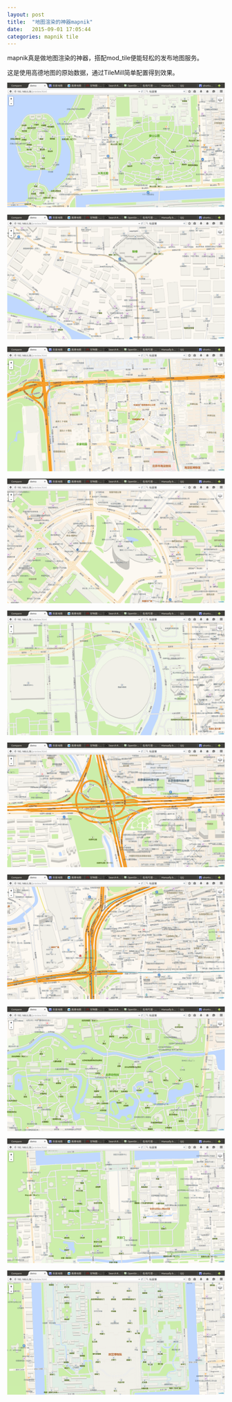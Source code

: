 ```yaml
---
layout: post
title:  "地图渲染的神器mapnik"
date:   2015-09-01 17:05:44
categories: mapnik tile
---
```


mapnik真是做地图渲染的神器，搭配mod_tile便能轻松的发布地图服务。

这是使用高德地图的原始数据，通过TileMill简单配置得到效果。

![mapnik](/pic/mapnik_1.png)

![mapnik](/pic/mapnik_2.png)

![mapnik](/pic/mapnik_3.png)

![mapnik](/pic/mapnik_4.png)

![mapnik](/pic/mapnik_5.png)

![mapnik](/pic/mapnik_6.png)

![mapnik](/pic/mapnik_7.png)

![mapnik](/pic/mapnik_8.png)

![mapnik](/pic/mapnik_9.png)

![mapnik](/pic/mapnik_10.png)
